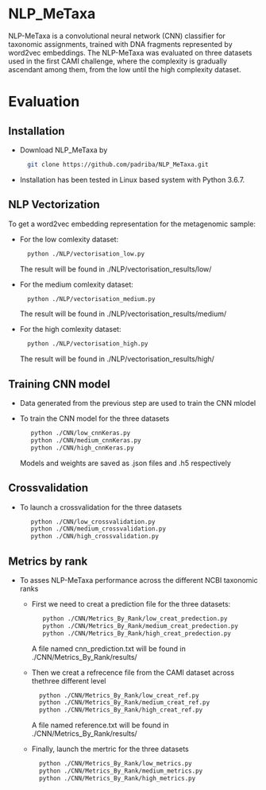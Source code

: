 # NLP_MeTaxa
NLP-MeTaxa is a convolutional neural network (CNN) classifier for taxonomic assignments, trained with DNA fragments represented by word2vec embeddings.
The NLP-MeTaxa was evaluated on three datasets used in the first CAMI challenge, where the complexity is gradually ascendant among them, from the low until the high complexity dataset.

# Evaluation
  ## Installation
  - Download NLP_MeTaxa by 
    ```sh
      git clone https://github.com/padriba/NLP_MeTaxa.git
      ```
   - Installation has been tested in Linux based system with Python 3.6.7.
  
  ## NLP Vectorization
  To get a word2vec embedding representation for the metagenomic sample:
   - For the low comlexity dataset:
   
      ```sh
        python ./NLP/vectorisation_low.py
      ```
     The result will be found in ./NLP/vectorisation_results/low/
    
   - For the medium comlexity dataset:
   
      ```sh
        python ./NLP/vectorisation_medium.py
      ```
     The result will be found in ./NLP/vectorisation_results/medium/
     
   - For the high comlexity dataset:
   
      ```sh
        python ./NLP/vectorisation_high.py
      ```
     The result will be found in ./NLP/vectorisation_results/high/
     
  ## Training CNN model
   - Data generated from the previous step are used to train the CNN mlodel
   - To train the CNN model for the three datasets
    
       ```sh
          python ./CNN/low_cnnKeras.py
          python ./CNN/medium_cnnKeras.py
          python ./CNN/high_cnnKeras.py
        ```
        Models and weights are saved as .json files and .h5 respectively
  ## Crossvalidation      
   - To launch a crossvalidation for the three datasets
   
       ```sh
          python ./CNN/low_crossvalidation.py
          python ./CNN/medium_crossvalidation.py
          python ./CNN/high_crossvalidation.py
        ```
  ## Metrics by rank
  
  - To asses NLP-MeTaxa performance across the different NCBI taxonomic ranks 
    *  First we need to creat a prediction file for the three datasets:
       ```sh
          python ./CNN/Metrics_By_Rank/low_creat_predection.py
          python ./CNN/Metrics_By_Rank/medium_creat_predection.py
          python ./CNN/Metrics_By_Rank/high_creat_predection.py
        ```
       A file named cnn_prediction.txt will be found in ./CNN/Metrics_By_Rank/results/
       
    * Then we creat a refrecence file from the CAMI dataset across thethree different level
    
        ```sh
          python ./CNN/Metrics_By_Rank/low_creat_ref.py
          python ./CNN/Metrics_By_Rank/medium_creat_ref.py
          python ./CNN/Metrics_By_Rank/high_creat_ref.py
        ```
        
        A file named reference.txt will be found in ./CNN/Metrics_By_Rank/results/
        
     * Finally, launch the mertric for the three datasets
     
        ```sh
          python ./CNN/Metrics_By_Rank/low_metrics.py
          python ./CNN/Metrics_By_Rank/medium_metrics.py
          python ./CNN/Metrics_By_Rank/high_metrics.py
        ```
     
